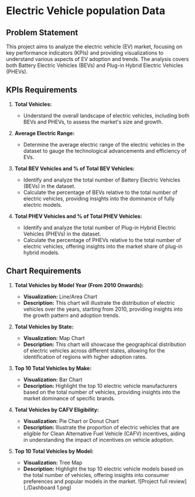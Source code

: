 # Electric Vehicle population Data 

## Problem Statement

This project aims to analyze the electric vehicle (EV) market, focusing on key performance indicators (KPIs) and providing visualizations to understand various aspects of EV adoption and trends. The analysis covers both Battery Electric Vehicles (BEVs) and Plug-in Hybrid Electric Vehicles (PHEVs).

## KPIs Requirements

1. **Total Vehicles:**
   - Understand the overall landscape of electric vehicles, including both BEVs and PHEVs, to assess the market's size and growth.

2. **Average Electric Range:**
   - Determine the average electric range of the electric vehicles in the dataset to gauge the technological advancements and efficiency of EVs.

3. **Total BEV Vehicles and % of Total BEV Vehicles:**
   - Identify and analyze the total number of Battery Electric Vehicles (BEVs) in the dataset.
   - Calculate the percentage of BEVs relative to the total number of electric vehicles, providing insights into the dominance of fully electric models.

4. **Total PHEV Vehicles and % of Total PHEV Vehicles:**
   - Identify and analyze the total number of Plug-in Hybrid Electric Vehicles (PHEVs) in the dataset.
   - Calculate the percentage of PHEVs relative to the total number of electric vehicles, offering insights into the market share of plug-in hybrid models.

## Chart Requirements

1. **Total Vehicles by Model Year (From 2010 Onwards):**
   - **Visualization:** Line/Area Chart
   - **Description:** This chart will illustrate the distribution of electric vehicles over the years, starting from 2010, providing insights into the growth pattern and adoption trends.

2. **Total Vehicles by State:**
   - **Visualization:** Map Chart
   - **Description:** This chart will showcase the geographical distribution of electric vehicles across different states, allowing for the identification of regions with higher adoption rates.

3. **Top 10 Total Vehicles by Make:**
   - **Visualization:** Bar Chart
   - **Description:** Highlight the top 10 electric vehicle manufacturers based on the total number of vehicles, providing insights into the market dominance of specific brands.

4. **Total Vehicles by CAFV Eligibility:**
   - **Visualization:** Pie Chart or Donut Chart
   - **Description:** Illustrate the proportion of electric vehicles that are eligible for Clean Alternative Fuel Vehicle (CAFV) incentives, aiding in understanding the impact of incentives on vehicle adoption.

5. **Top 10 Total Vehicles by Model:**
   - **Visualization:** Tree Map
   - **Description:** Highlight the top 10 electric vehicle models based on the total number of vehicles, offering insights into consumer preferences and popular models in the market.
![Project full review](./Dashboard 1.png)


